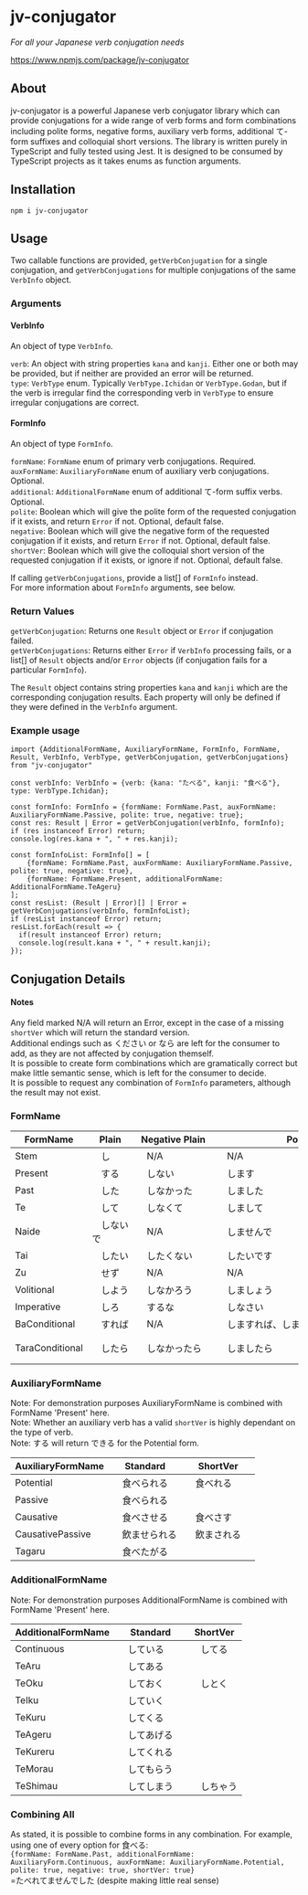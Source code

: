 # jv-conjugator
*For all your Japanese verb conjugation needs*

https://www.npmjs.com/package/jv-conjugator

## About
jv-conjugator is a powerful Japanese verb conjugator library which can provide conjugations for a wide range of verb forms and form combinations including polite forms, negative forms, auxiliary verb forms, additional て-form suffixes and colloquial short versions. The library is written purely in TypeScript and fully tested using Jest. It is designed to be consumed by TypeScript projects as it takes enums as function arguments.

## Installation
`npm i jv-conjugator`

## Usage
Two callable functions are provided, `getVerbConjugation` for a single conjugation, and `getVerbConjugations` for multiple conjugations of the same `VerbInfo` object.

### Arguments
#### VerbInfo
An object of type `VerbInfo`.

`verb`: An object with string properties `kana` and `kanji`. Either one or both may be provided, but if neither are provided an error will be returned.\
`type`: `VerbType` enum. Typically `VerbType.Ichidan` or `VerbType.Godan`, but if the verb is irregular find the corresponding verb in `VerbType` to ensure irregular conjugations are correct.
#### FormInfo
An object of type `FormInfo`.

`formName`: `FormName` enum of primary verb conjugations. Required.\
`auxFormName`: `AuxiliaryFormName` enum of auxiliary verb conjugations. Optional.\
`additional`: `AdditionalFormName` enum of additional て-form suffix verbs. Optional.\
`polite`: Boolean which will give the polite form of the requested conjugation if it exists, and return `Error` if not. Optional, default false.\
`negative`: Boolean which will give the negative form of the requested conjugation if it exists, and return `Error` if not. Optional, default false.\
`shortVer`: Boolean which will give the colloquial short version of the requested conjugation if it exists, or ignore if not. Optional, default false.

If calling `getVerbConjugations`, provide a list[] of `FormInfo` instead.\
For more information about `FormInfo` arguments, see below.

### Return Values
`getVerbConjugation`: Returns one `Result` object or `Error` if conjugation failed.\
`getVerbConjugations`: Returns either `Error` if `VerbInfo` processing fails, or a list[] of `Result` objects and/or `Error` objects (if conjugation fails for a particular `FormInfo`).

The `Result` object contains string properties `kana` and `kanji` which are the corresponding conjugation results. Each property will only be defined if they were defined in the `VerbInfo` argument.

### Example usage
```
import {AdditionalFormName, AuxiliaryFormName, FormInfo, FormName, Result, VerbInfo, VerbType, getVerbConjugation, getVerbConjugations} from "jv-conjugator"

const verbInfo: VerbInfo = {verb: {kana: "たべる", kanji: "食べる"}, type: VerbType.Ichidan};

const formInfo: FormInfo = {formName: FormName.Past, auxFormName: AuxiliaryFormName.Passive, polite: true, negative: true};
const res: Result | Error = getVerbConjugation(verbInfo, formInfo);
if (res instanceof Error) return;
console.log(res.kana + ", " + res.kanji);

const formInfoList: FormInfo[] = [
    {formName: FormName.Past, auxFormName: AuxiliaryFormName.Passive, polite: true, negative: true},
    {formName: FormName.Present, additionalFormName: AdditionalFormName.TeAgeru}
];
const resList: (Result | Error)[] | Error = getVerbConjugations(verbInfo, formInfoList);
if (resList instanceof Error) return;
resList.forEach(result => {
  if(result instanceof Error) return;
  console.log(result.kana + ", " + result.kanji);
});
```

## Conjugation Details
#### Notes
Any field marked N/A will return an Error, except in the case of a missing `shortVer` which will return the standard version.\
Additional endings such as ください or なら are left for the consumer to add, as they are not affected by conjugation themself.\
It is possible to create form combinations which are gramatically correct but make little semantic sense, which is left for the consumer to decide.\
It is possible to request any combination of `FormInfo` parameters, although the result may not exist.

### FormName

| FormName       | Plain    | Negative Plain | Polite                           | Negative Polite |
| ---------------| ---------| ---------------|----------------------------------|-----------------|
| Stem           |　し　　　|　N/A　　　　　　|　N/A　　　　　　　　　　　　　　　　|　N/A　　　　　　　|
| Present        |　する　　|　しない　　　　　|　します　　　　　　　　　　　　　　　|　しません　　　　|
| Past           |　した　　|　しなかった　　　|　しました　　　　　　　　　　　　　　|　しませんでした　|
| Te             |　して　　|　しなくて　　　　|　しまして　　　　　　　　　　　　　　|　しませんで　　　|
| Naide          |　しないで|　N/A　　　　　　|　しませんで　　　　　　　　　　　　　|　N/A　　　　　　　|
| Tai            |　したい　|　したくない　　　|　したいです　　　　　　　　　　　　　|　したくないです　|
| Zu             |　せず　　|　N/A           |　N/A　　　　　　　　　　　　　　　　|　N/A　　　　　　　|
| Volitional     |　しよう　|　しなかろう　　　|　しましょう　　　　　　　　　　　　　|　N/A　　　　　　|
| Imperative     |　しろ　　|　するな　　　　　|　しなさい　　　　　　　　　　　　　　|　N/A　　　　　　|
| BaConditional  |　すれば　|　N/A　         |　しますれば、しませば (shortVer)　　|　N/A　　　　　　　|
| TaraConditional|　したら　|　しなかったら　　|　しましたら　　　　　　　　　　　　　|　しませんでしたら|

### AuxiliaryFormName
Note: For demonstration purposes AuxiliaryFormName is combined with FormName 'Present' here.\
Note: Whether an auxiliary verb has a valid `shortVer` is highly dependant on the type of verb.\
Note: する will return できる for the Potential form.

| AuxiliaryFormName  | Standard   | ShortVer    | 
| -------------------| -----------| ------------|
| Potential          |　食べられる　|　食べれる　　|
| Passive            |　食べられる　|　　　　　　　|　
| Causative          |　食べさせる　|　食べさす　　|
| CausativePassive   |　飲ませられる|　飲まされる　|
| Tagaru             |　食べたがる　|　　　　　　　|

### AdditionalFormName
Note: For demonstration purposes AdditionalFormName is combined with FormName 'Present' here.

| AdditionalFormName | Standard    | ShortVer | 
| -------------------| ------------| ---------|
| Continuous         |　している　　|　してる　|
| TeAru              |　してある　　|　　　　　|　
| TeOku              |　しておく　　|　しとく　|
| TeIku              |　していく　　|　　　　　|
| TeKuru             |　してくる　　|　　　　　|
| TeAgeru            |　してあげる　|　　　　　|
| TeKureru           |　してくれる　|　       |
| TeMorau            |　してもらう　|　　　　　|
| TeShimau           |　してしまう　|　しちゃう|

### Combining All
As stated, it is possible to combine forms in any combination. For example, using one of every option for 食べる:\
`{formName: FormName.Past, additionalFormName: AuxiliaryForm.Continuous, auxFormName: AuxiliaryFormName.Potential, polite: true, negative: true, shortVer: true}`\
=たべれてませんでした (despite making little real sense)












